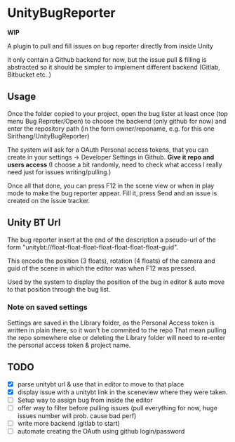 # UnityBugReporter

**WIP**

A plugin to pull and fill issues on bug reporter directly from inside Unity

It only contain a Github backend for now, but the issue pull & filling is abstracted
so it should be simpler to implement different backend (Gitlab, Bitbucket etc..)

## Usage

Once the folder copied to your project, open the bug lister at least once
(top menu Bug Reproter/Open) to choose the backend (only github for now) and
enter the repository path (in the form owner/reponame, e.g. for this one
  Sirithang/UnityBugReporter)

The system will ask for a OAuth Personal access tokens, that you can create in
your settings -> Developer Settings in Github. **Give it repo and users access**
(I choose a bit randomly, need to check what access I really need just for issues
  writing/pulling.)


Once all that done, you can press F12 in the scene view or when in play mode to
make the bug reporter appear. Fill it, press Send and an issue is created on the
issue tracker.

## Unity BT Url

The bug reporter insert at the end of the description a pseudo-url of the form
"unitybt://float-float-float-float-float-float-float-guid".

This encode the position (3 floats), rotation (4 floats) of the camera and guid
of the scene in which the editor was when F12 was pressed.

Used by the system to display the position of the bug in editor & auto move to
that position through the bug list.

### Note on saved settings

Settings are saved in the Library folder, as the Personal Access token is written in plain there, so it won't be commited to the repo
That mean pulling the repo somewhere else or deleting the Library folder will need to re-enter the personal access token & project name.

## TODO

- [X] parse unitybt url & use that in editor to move to that place
- [X] display issue with a unitybt link in the sceneview where they were taken.
- [ ] Setup way to assign bug from inside the editor
- [ ] offer way to filter before pulling issues (pull everything for now, huge issues number will prob. cause bad perf)
- [ ] write more backend (gitlab to start)
- [ ] automate creating the OAuth using github login/password
